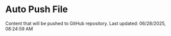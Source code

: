 # Auto Push File

Content that will be pushed to GitHub repository.
Last updated: 06/28/2025, 08:24:59 AM